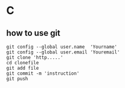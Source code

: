 # C

## how to use git 

```
git config --global user.name  'Yourname'
git config --global user.email 'Youremail'
git clone 'http.....'
cd clonefile
git add file
git commit -m 'instruction'
git push

```
